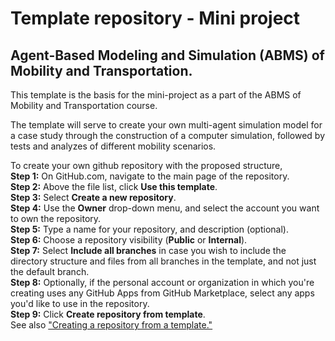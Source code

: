 # Template repository - Mini project
## Agent-Based Modeling and Simulation (ABMS) of Mobility and Transportation.

This template is the basis for the mini-project as a part of the ABMS of Mobility and Transportation course.

The template will serve to create your own multi-agent simulation model for a case study through the construction of a computer simulation, followed by tests and analyzes of different mobility scenarios.

To create your own github repository with the proposed structure,<br/>
  **Step 1:** On GitHub.com, navigate to the main page of the repository.<br/>
  **Step 2:** Above the file list, click **Use this template**.<br/>
  **Step 3:** Select **Create a new repository**.<br/>
  **Step 4:** Use the **Owner** drop-down menu, and select the account you want to own the repository.<br/>
  **Step 5:** Type a name for your repository, and description (optional).<br/>
  **Step 6:** Choose a repository visibility (**Public** or **Internal**).<br/>
  **Step 7:** Select **Include all branches** in case you wish to include the directory structure and files from all branches in the template, and not just the default branch.<br/>
  **Step 8:** Optionally, if the personal account or organization in which you're creating uses any GitHub Apps from GitHub Marketplace, select any apps you'd like to use in the repository.<br/>
  **Step 9:** Click **Create repository from template**.<br/>
See also ["Creating a repository from a template."](https://docs.github.com/en/repositories/creating-and-managing-repositories/creating-a-repository-from-a-template)
